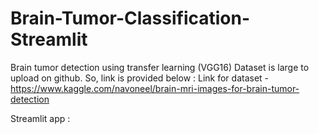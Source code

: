 # Brain-Tumor-Classification-Streamlit

Brain tumor detection using transfer learning (VGG16)
Dataset is large to upload on github.
So, link is provided below :
Link for dataset - https://www.kaggle.com/navoneel/brain-mri-images-for-brain-tumor-detection

Streamlit app :


